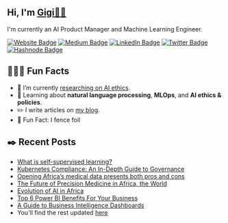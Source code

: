 <h2>Hi, I'm <a href="https://mainstack.me/gigikenneth">Gigi👋🏾</a></h2>
<p>I'm currently an AI Product Manager and Machine Learning Engineer. 

<!--tags -->    
<p><a href="https://mainstack.me/gigikenneth"><img src="https://img.shields.io/badge/-Website-4E69C8?style=flat-square&amp;labelColor=4E69C8&amp;logo=website&amp;link=https://mainstack.me/gigikenneth" alt="Website Badge"></a> 
<a href="https://medium.com/@bluegenes"><img src="https://img.shields.io/badge/-Medium-14c767?style=flat-square&amp;labelColor=14c767&amp;logo=Medium&amp;link=https://medium.com/@bluegenes" alt="Medium Badge"></a> <a href="https://www.linkedin.com/in/gigikenneth/"><img src="https://img.shields.io/badge/-LinkedIn-0077B5?style=flat-square&amp;labelColor=0077B5&amp;logo=LinkedIn&amp;link=https://www.linkedin.com/in/gigikenneth/" alt="LinkedIn Badge"></a> <a href="https://twitter.com/gigi_kenneth/"><img src="https://img.shields.io/badge/-Twitter-0077B5?style=flat-square&amp;labelColor=0077B5&amp;logo=Twitter&amp;link=https://twitter.com/gigi_kenneth/" alt="Twitter Badge"></a> <a href="https://bluegenes.hashnode.dev/"><img src="https://img.shields.io/badge/-Hashnode-0077B5?style=flat-square&amp;labelColor=0077B5&amp;logo=Hashnode&amp;link=https://bluegenes.hashnode.dev/" alt="Hashnode Badge"></a> 

<!--can include something here but won't -->    
<p></p>

<!--probably replace this gif with something else
<img align="right" src="https://media1.giphy.com/media/13HgwGsXF0aiGY/giphy.gif" />
--> 

<!--Fun Facts Area-->
<h2>👩🏽‍💻 Fun  Facts</h2>
<ul>
    
<li>📝 I’m currently <a href="https://gigikenneth.github.io/ai-ethical-implications/">researching on AI ethics</a>.</li>
    
<li>🤔 Learning about <strong>natural language processing</strong>, <strong>MLOps</strong>, and <strong>AI ethics & policies</strong>.</li>
    
<li>✏️ I write articles on <a href="https://bluegenes.medium.com">my blog</a>.</li>

<!--update with resume link 
<li>📙 Check out my <a href="https://www.link to pdf">resume</a>.</li> -->    
<li>🤺 Fun Fact: I fence foil</li>
</ul>

<h2>✒️ Recent Posts</h2>

- [What is self-supervised learning?](https://www.educative.io/answers/what-is-self-supervised-learning)
- [Kubernetes Compliance: An In-Depth Guide to Governance](https://loft.sh/blog/kubernetes-compliance-an-in-depth-guide-to-governance/)
- [Opening Africa’s medical data presents both pros and cons](https://www.the-yuan.com/337/Opening-Africa-s-medical-data-presents-both-pros-and-cons.html)
- [The Future of Precision Medicine in Africa, the World](https://www.the-yuan.com/305/The-Future-of-Precision-Medicine-in-Africa-the-World.html)
- [Evolution of AI in Africa](https://www.the-yuan.com/159/Evolution-of-AI-in-Africa.html)
- [Top 6 Power BI Benefits For Your Business](https://blog.panoply.io/benefits-of-power-bi)
- [A Guide to Business Intelligence Dashboards](https://www.plutora.com/blog/guide-business-intelligence-dashboards)
- You'll find the rest updated [here](https://linktr.ee/gigikenneth)

